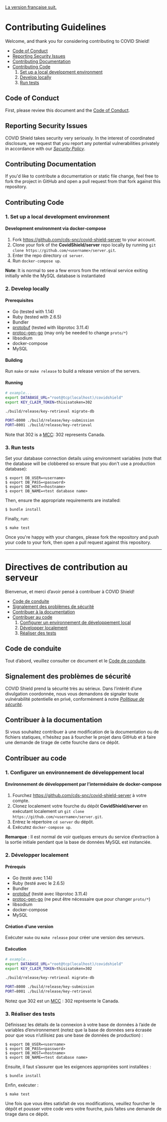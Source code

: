 [La version française suit.](#directives-de-contribution-au-serveur)

# Contributing Guidelines

Welcome, and thank you for considering contributing to COVID Shield!

- [Code of Conduct](#code-of-conduct)
- [Reporting Security Issues](#reporting-security-issues)
- [Contributing Documentation](#contributing-documentation)
- [Contributing Code](#contributing-code)
    1. [Set up a local development environment](#env-setup)   
    2. [Develop locally](#dev-local)  
    3. [Run tests](#run-tests)

## Code of Conduct

First, please review this document and the [Code of Conduct](CODE_OF_CONDUCT.md).

## Reporting Security Issues

COVID Shield takes security very seriously. In the interest of coordinated disclosure,
we request that you report any potential vulnerabilities privately in accordance with
our [_Security Policy_](SECURITY.md).

## Contributing Documentation

If you'd like to contribute a documentation or static file change, feel free to fork the project in GitHub and open a pull request from that fork against this repository.

## Contributing Code

<h3 id="env-setup">1. Set up a local development environment</h3>

#### Development environment via docker-compose

1. Fork https://github.com/cds-snc/covid-shield-server to your account.
2. Clone your fork of the **CovidShield/server** repo locally by running `git clone https://github.com/<username>/server.git`.
3. Enter the repo directory `cd server`.
4. Run `docker-compose up`.

**Note**: It is normal to see a few errors from the retrieval service exiting initially while the MySQL database is instantiated

<h3 id="dev-local">2. Develop locally</h3>

#### Prerequisites

* Go (tested with 1.14)
* Ruby (tested with 2.6.5)
* Bundler
* [protobuf](https://developers.google.com/protocol-buffers/) (tested with libprotoc 3.11.4)
* [protoc-gen-go](https://github.com/golang/protobuf) (may only be needed to change `proto/*`)
* libsodium
* docker-compose
* MySQL

#### Building

Run `make` or `make release` to build a release version of the servers.

#### Running

```bash
# example...
export DATABASE_URL="root@tcp(localhost)/covidshield"
export KEY_CLAIM_TOKEN=thisisatoken=302

./build/release/key-retrieval migrate-db

PORT=8000 ./build/release/key-submission
PORT=8001 ./build/release/key-retrieval
```

Note that 302 is a [MCC](https://www.mcc-mnc.com/): 302 represents Canada.

<h3 id="run-tests">3. Run tests</h3>

Set your database connection details using environment variables
(note that the database will be clobbered so ensure that you don't use a
production database):

```shell
$ export DB_USER=<username>
$ export DB_PASS=<password>
$ export DB_HOST=<hostname>
$ export DB_NAME=<test database name>
```

Then, ensure the appropriate requirements are installed:

```shell
$ bundle install
```

Finally, run:
```shell
$ make test
```

Once you're happy with your changes, please fork the repository and push your code to your fork, then open a pull request against this repository.

____

# Directives de contribution au serveur

Bienvenue, et merci d’avoir pensé à contribuer à COVID Shield!

- [Code de conduite](#code-de-conduite)
- [Signalement des problèmes de sécurité](#signalement-des-problèmes-de-sécurité)
- [Contribuer à la documentation](#contribuer-à-la-documentation)
- [Contribuer au code](#contribuer-au-code)
    1. [Configurer un environnement de développement local](#1-configurer-un-environnement-de-développement-local)
    2. [Développer localement](#2-développer-localement)
    3. [Réaliser des tests](#3-réaliser-des-tests)

## Code de conduite

Tout d’abord, veuillez consulter ce document et le [Code de conduite](CODE_OF_CONDUCT.md).

## Signalement des problèmes de sécurité

COVID Shield prend la sécurité très au sérieux. Dans l’intérêt d’une divulgation coordonnée,
nous vous demandons de signaler toute vulnérabilité potentielle en privé, conformément à
notre [_Politique de sécurité_](SECURITY.md).

## Contribuer à la documentation

Si vous souhaitez contribuer à une modification de la documentation ou de fichiers statiques, n’hésitez pas à fourcher le projet dans GitHub et à faire une demande de tirage de cette fourche dans ce dépôt.

## Contribuer au code

<h3 id="env-setup">1. Configurer un environnement de développement local</h3>

#### Environnement de développement par l’intermédiaire de docker-compose

1. Fourchez https://github.com/cds-snc/covid-shield-server à votre compte.
2. Clonez localement votre fourche du dépôt **CovidShield/server** en exécutant localement un `git clone https://github.com/<username>/server.git`.
3. Entrez le répertoire `cd server` du dépôt.
4. Exécutez `docker-compose up`.

**Remarque** : Il est normal de voir quelques erreurs du service d’extraction à la sortie initiale pendant que la base de données MySQL est instanciée.

<h3 id="dev-local">2. Développer localement</h3>

#### Prérequis

* Go (testé avec 1.14)
* Ruby (testé avec le 2.6.5)
* Bundler
* [protobuf](https://developers.google.com/protocol-buffers/) (testé avec libprotoc 3.11.4)
* [protoc-gen-go](https://github.com/golang/protobuf) (ne peut être nécessaire que pour changer `proto/*`)
* libsodium
* docker-compose
* MySQL

#### Création d’une version

Exécuter `make` ou `make release` pour créer une version des serveurs.

#### Exécution

```bash
# example...
export DATABASE_URL="root@tcp(localhost)/covidshield"
export KEY_CLAIM_TOKEN=thisisatoken=302

./build/release/key-retrieval migrate-db

PORT=8000 ./build/release/key-submission
PORT=8001 ./build/release/key-retrieval
```

Notez que 302 est un [MCC](https://www.mcc-mnc.com/) : 302 représente le Canada.

<h3 id="run-tests">3. Réaliser des tests</h3>

Définissez les détails de la connexion à votre base de données à l’aide de variables d’environnement (notez que la base de données sera écrasée pour que vous n’utilisiez pas une base de données de production) :

```shell
$ export DB_USER=<username>
$ export DB_PASS=<password>
$ export DB_HOST=<hostname>
$ export DB_NAME=<test database name>
```

Ensuite, il faut s’assurer que les exigences appropriées sont installées :

```shell
$ bundle install
```

Enfin, exécuter :
```shell
$ make test
```

Une fois que vous êtes satisfait de vos modifications, veuillez fourcher le dépôt et pousser votre code vers votre fourche, puis faites une demande de tirage dans ce dépôt.
